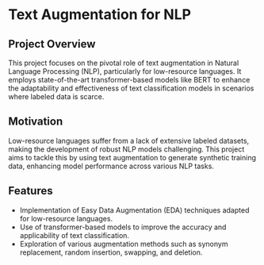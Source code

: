 # Text Augmentation for NLP

## Project Overview
This project focuses on the pivotal role of text augmentation in Natural Language Processing (NLP), particularly for low-resource languages. It employs state-of-the-art transformer-based models like BERT to enhance the adaptability and effectiveness of text classification models in scenarios where labeled data is scarce.

## Motivation
Low-resource languages suffer from a lack of extensive labeled datasets, making the development of robust NLP models challenging. This project aims to tackle this by using text augmentation to generate synthetic training data, enhancing model performance across various NLP tasks.

## Features
- Implementation of Easy Data Augmentation (EDA) techniques adapted for low-resource languages.
- Use of transformer-based models to improve the accuracy and applicability of text classification.
- Exploration of various augmentation methods such as synonym replacement, random insertion, swapping, and deletion.

